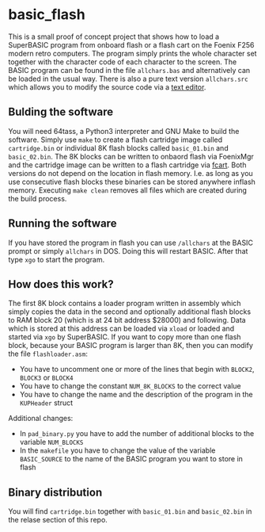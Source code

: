 # basic_flash

This is a small proof of concept project that shows how to load a SuperBASIC program from onboard flash or a flash cart on the Foenix F256 modern retro
computers. The program simply prints the whole character set together with the character code of each character to the screen. The BASIC program can be found
in the file `allchars.bas` and alternatively can be loaded in the usual way. There is also a pure text version `allchars.src` which allows you to modify the
source code via a [text editor](https://github.com/rmsk2/moreorless).

## Bulding the software

You will need 64tass, a Python3 interpreter and GNU Make to build the software. Simply use `make` to create a flash cartridge image called `cartridge.bin` or
individual 8K flash blocks called `basic_01.bin` and `basic_02.bin`. The 8K blocks can be written to onbaord flash via FoenixMgr and the cartridge image can
be written to a flash cartridge via [fcart](https://github.com/rmsk2/cartflash). Both versions do not depend on the location in flash memory. I.e. as long as
you use consecutive flash blocks these binaries can be stored anywhere inflash memory. Executing `make clean` removes all files which are created during the 
build process.

## Running the software

If you have stored the program in flash you can use `/allchars` at the BASIC prompt or simply `allchars` in DOS. Doing this will restart BASIC. After that
type `xgo` to start the program.

## How does this work?

The first 8K block contains a loader program written in assembly which simply copies the data in the second and optionally additional flash blocks to RAM 
block 20 (which is at 24 bit address $28000) and following. Data which is stored at this address can be loaded via `xload` or loaded and started via `xgo`
by SuperBASIC. If you want to copy more than one flash block, because your BASIC program is larger than 8K, then you can modify the file `flashloader.asm`:

- You have to uncomment one or more of the lines that begin with `BLOCK2`, `BLOCK3` or `BLOCK4`
- You have to change the constant `NUM_8K_BLOCKS` to the correct value
- You have to change the name and the description of the program in the `KUPHeader` struct

Additional changes:

- In `pad_binary.py` you have to add the number of additional blocks to the variable `NUM_BLOCKS`
- In the `makefile` you have to change the value of the variable `BASIC_SOURCE` to the name of the BASIC program you want to store in flash

## Binary distribution

You will find  `cartridge.bin` together with `basic_01.bin` and `basic_02.bin` in the relase section of this repo.
